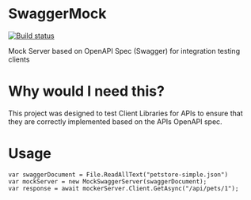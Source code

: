 # SwaggerMock

[![Build status](https://ci.appveyor.com/api/projects/status/lesqp5mq3dbxq0yj?svg=true)](https://ci.appveyor.com/project/Decad/swaggermock)

Mock Server based on OpenAPI Spec (Swagger) for integration testing clients

# Why would I need this?

This project was designed to test Client Libraries for APIs to ensure that they are correctly implemented based on the APIs OpenAPI spec.

# Usage

```
var swaggerDocument = File.ReadAllText("petstore-simple.json")
var mockServer = new MockSwaggerServer(swaggerDocument);
var response = await mockerServer.Client.GetAsync("/api/pets/1");
```

